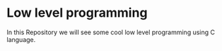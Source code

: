 # Low level programming 
In this Repository we will see some cool low level programming using C language.
